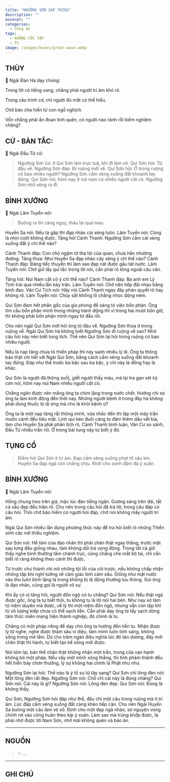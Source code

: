 ```yaml
---
title: "NGƯỠNG SƠN SÁP THIÊU"
description: ""
excerpt: ""
categories:
  - Công án
tags:
  - KHÔNG CỐC TẬP
  - TS 
image: /images/koans/great-wave.webp
---
```


## THÙY

📢 Ngài Đan Hà dạy chúng:

Trong lời có tiếng vang, chẳng phải người tri âm khó rõ. 

Trong câu trinh cơ, chỉ người đủ mắt có thể hiểu. 

Chớ bảo cha hiền từ con ngỗ nghịch. 

Vốn chẳng phải ẩn đoan tình quên, có người nào rảnh rỗi kiểm nghiệm chăng?

## CỬ - BẢN TẮC:

📢 Ngài Đầu Tử cử:

> Ngưỡng Sơn lúc ở Qui Sơn làm trực tuệ, khi đi làm vẽ.
Qui Sơn hỏi: Từ đâu về.
Ngưỡng Sơn đáp: Đi ruộng mới về.
Qui Sơn hỏi: Ở trong ruộng có bao nhiêu người?
Ngưỡng Sơn cầm xẻng xuống đất khoanh tay đứng.
Qui Sơn nói, hôm nay ở núi nam có nhiều người cắt cỏ.
Ngưỡng Sơn nhổ xẻng ra đi.

## BÌNH XƯỚNG

📢 Ngài Lâm Tuyền nói:

> Buông ra thì càng nguy, thâu lại quá mau.

Huyền Sa nói: Nếu ta gặp thì đạp nhào cái xẻng luôn.
Lâm Tuyền nói: Cũng là nhịn cười không được.
Tăng hỏi Cảnh Thanh: Ngưỡng Sơn cầm cái xẻng xuống đất ý chỉ thế nào?

Cảnh Thanh đáp: Con chó ngậm tờ tha tội của quan, chưa hẳn nhường đường.
Tăng thưa: Như Huyền Sa đạp nhào cây xẻng ý chỉ thế nào?
Cảnh Thanh đáp: Đáng tiếc thuyền thì làm sao đạp nát được gầu tát nước.
Lâm Tuyền nói: Chớ giữ lấy qui tắc trong lời nói, cần phải rõ tông ngoài câu văn.

Tăng hỏi: Núi Nam cắt cỏ ý chỉ thế nào?
Cảnh Thanh đáp: Ba anh em Lý Tịnh trải qua nhiều lần bày trận.
Lâm Tuyền nói: Chớ nên tiếp đãi nhau bằng binh đao.
Vân Cư Tích nói: Hãy nói Cảnh Thanh ngay đây phán quyết rõ hay không rõ.
Lâm Tuyền nói: Chùy sắt khổng lồ chẳng nhọc động ném.

Qui Sơn đem hết phần gốc của gia phong để sáng tỏ việc bổn phận. Ông tìm cầu bổn phận mình trong những hành động thì vì trong hai mươi bốn giờ, thì không phải bổn phận mình ngay từ đầu rồi.

Cho nên ngài Qui Sơn mới hỏi ông từ đâu về. Ngưỡng Sơn thưa ở trong ruộng về. Ngài Qui Sơn hả không biết Ngưỡng Sơn đi ruộng về sao? Nhờ câu hỏi này nên biết tung tích. Thế nên Qui Sơn lại hỏi trong ruộng có bao nhiêu người.

Nếu là nạp tăng chưa tỏ thiền pháp thì này sanh nhiều lý lẽ. Ông ta thông báo thật chi tiết với Ngài Qui Sơn, bằng cách cầm xẻng xuống đất khoanh tay đứng. Đáp như thế trước ba bậc sau ba bậc, ý chỉ này là đồng hay là khác.

Qui Sơn là người đã thông suốt, giết người thấy máu, mà lại tra gạn xét kỹ cơn nói, hôm nay núi Nam nhiều người cắt cỏ.

Chẳng ngăn được nên mắng ông ta chìm lặng trong nước chết. Hướng chi sợ ông ta làm kinh động đến thời nay. Những người bệnh ở trong đây há không phải dùng thuốc bị dị ứng mà cho là khỏi bệnh ư?

Ông ta là một nạp tăng rất thông minh, vừa nhắc đến thì lập một mảy trần muôn cảnh đều tiêu mất. Linh qui kéo đuôi càng to đâm thêm dầu vết kia, làm cho Huyền Sa phải phân tích rõ, Cảnh Thanh bình luận, Vân Cư so sánh, Đầu Tử nhiều trần rối. Ở trong bài tung này tự biết ý đó.


## TỤNG CỔ

> Điềm hỏi Qui Sơn ít tri âm.
Đạp cầm xẻng xuống phạt tổ sâu kín.
Huyền Sa đạp ngã còn chẳng chịu.
Khởi cho xanh đậm đã ý xuân.

## BÌNH XƯỚNG

📢 Ngài Lâm Tuyền nói:

Hồng chung treo trên giá, mặc lúc đàn tiếng ngân. Gương sáng trên đài, tất cả xấu đẹp đều hiện rõ. Cho nên trong câu hỏi đã trả lời, trong câu đáp có câu hỏi. Thôi chớ bảo hiếm có người hỏi đáp, chớ nói không mấy người tri âm.

Ngài Qui Sơn nhiều lần dùng phương thức này để tra hỏi biết rõ những Thiền sinh các nơi thiếu nghiệm.

Qui Sơn nói: Hễ tâm của đạo nhân thì phải chân thật ngay thẳng, trước mặt sau lưng đều giống nhau, tâm không dối trá vọng động. Trong tất cả giờ thấy nghe bình thường tâm chánh trực, cũng chẳng che mắt bịt tai, chỉ cần biết rõ ràng không theo cảnh thì được.

Từ trước chư thánh chi nói những tội lỗi của cõi trược, nếu không chấp nhận những tập khí nghĩ tưởng về cảm giác tình cảm xấu. Giống như mặt nước vào thu luôn bình lặng là trong không bị dị động thường lưu thông. Gọi ông là đạo nhân, cũng gọi là người vô sự.

Khi ấy có vị tăng hỏi, người đốn ngộ có tu chăng?
Qui Sơn nói: Nếu thật ngộ được gốc, ông ta tự biết thôi, tu không tu là lời nói hai bên. Như nay sơ tâm tứ niệm duyên mà được, về lý thì một niệm đốn ngộ, nhưng vẫn còn tập khí từ vô lượng kiếp chưa có thể sạch liền. Cần phải dạy ông ta tẩy sạch dòng tâm thức miên mang hiện thành nghiệp, đó chính là tu.

Chẳng có một pháp riêng để dạy cho ông ta hướng đến tiến tu. Nhận được lý từ nghe, nghe được thâm sâu vi diệu, tâm mình luôn tỉnh sáng, không sống trong mê lầm. Dù cho trăm ngàn diệu nghĩa lúc đó tán dương, đây mới chân thật thi hành, tự biết tạo kế sống mới được.

Nói tóm lại, bản thể chân thật không nhận một trần, trong cửa vạn hạnh không bỏ một pháp. Nếu vậy một mình xông thẳng, thì tình phàm thánh đều hết hiển bày chơn thường, lý sự không hai chính là Phật như như.

Ngưỡng Sơn lại hỏi: Thế nào là ý tổ sư từ tây sang?
Qui Sơn chỉ lông đèn nói: Một lông đèn rất đẹp.
Ngưỡng Sơn nói: Chỗ chỉ cái này là đúng chăng?
Qui Sơn nói: Cái này là gì?
Ngưỡng Sơn nói: Lông đèn đẹp.
Qui Sơn nói: Đúng là không thấy.

Qui Sơn, Ngưỡng Sơn hỏi đáp như thế, đâu chỉ một câu trong ruộng mà ít tri âm. Lúc đáp cầm xẻng xuống đất càng khéo tiếp cận. Cho nên Ngài Huyền Sa buông một câu làm vô số. Định cho một đạp ngã nhào, sợ nguyện vọng chính rơi vào công huân theo kịp ý xuân. Làm sao mà trúng khớp được, là phải nhớ được lời Nam Sơn, nhớ mãi không quên và báo ân.


<hr class="blog-rule" />

## NGUỒN

> ✨ ...

<hr class="blog-rule" />

## GHI CHÚ

[^1]: ⭐️ <a href="/masters/" target="_blank">🔗 TS </a>



